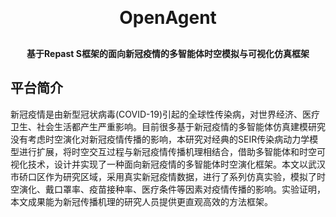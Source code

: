 <h1 align="center" style="margin:30px 0 30px;font-weight:bold">OpenAgent</h1>
<h4 align="center">基于Repast S框架的面向新冠疫情的多智能体时空模拟与可视化仿真框架</h4>

## 平台简介
新冠疫情是由新型冠状病毒(COVID-19)引起的全球性传染病，对世界经济、医疗卫生、社会生活都产生严重影响。目前很多基于新冠疫情的多智能体仿真建模研究没有考虑时空演化对新冠疫情传播的影响，本研究对经典的SEIR传染病动力学模型进行扩展，将时空交互过程与新冠疫情传播机理相结合，借助多智能体和时空可视化技术，设计并实现了一种面向新冠疫情的多智能体时空演化框架。本文以武汉市硚口区作为研究区域，采用真实新冠疫情数据，进行了系列仿真实验，模拟了时空演化、戴口罩率、疫苗接种率、医疗条件等因素对疫情传播的影响。实验证明，本文成果能为新冠传播机理的研究人员提供更直观高效的方法框架。
